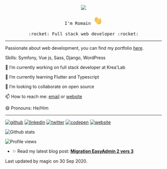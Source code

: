 <p align="center">
  <img src="https://media.giphy.com/media/MeJgB3yMMwIaHmKD4z/giphy.gif" width="30%">
  <br><br>
  <samp>
    I'm Romain <img src="https://github.com/Romaixn/Romaixn/blob/master/assets/img/hi.gif" width="29px">
    <br><br>
    :rocket: Full stack web developer :rocket:
  </samp>
</p>

---

Passionate about web development, you can find my portfolio [here](https://rherault.fr).

Skills: Symfony, Vue js, Sass, Django, WordPress

🔭 I’m currently working on full stack developer at Krea'Lab 

🌱 I’m currently learning Flutter and Typescript 

👯 I’m looking to collaborate on open source 

📫 How to reach me: [email](mailto:romain@rherault.fr) or [website](https://rherault.fr/contact)

😄 Pronouns: He/Him

---

[<img src='https://cdn.jsdelivr.net/npm/simple-icons@3.0.1/icons/github.svg' alt='github' height='40'>](https://github.com/Romaixn)  [<img src='https://cdn.jsdelivr.net/npm/simple-icons@3.0.1/icons/linkedin.svg' alt='linkedin' height='40'>](https://www.linkedin.com/in/romain-herault/)  [<img src='https://cdn.jsdelivr.net/npm/simple-icons@3.0.1/icons/twitter.svg' alt='twitter' height='40'>](https://twitter.com/romaixn)  [<img src='https://cdn.jsdelivr.net/npm/simple-icons@3.0.1/icons/codepen.svg' alt='codepen' height='40'>](https://codepen.io/romaixn)  [<img src='https://cdn.jsdelivr.net/npm/simple-icons@3.0.1/icons/icloud.svg' alt='website' height='40'>](rherault.fr)  

![Github stats](https://github-readme-stats.vercel.app/api?username=Romaixn&show_icons=true)

![Profile views](https://gpvc.arturio.dev/Romaixn)  
- ✨ Read my latest blog post: **[Migration EasyAdmin 2 vers 3](https://rherault.fr/blog/migration-easyadmin-2-vers-3)**

Last updated by magic on 30 Sep 2020.
